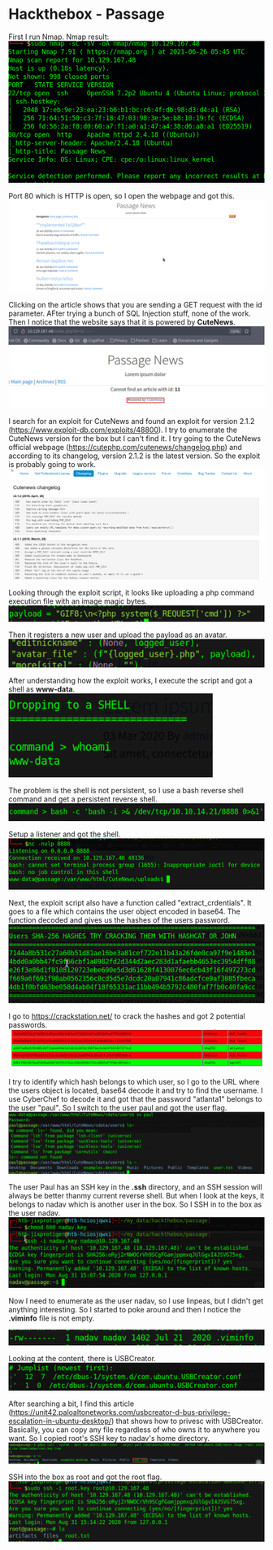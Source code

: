 
# Hackthebox - Passage

First I run Nmap. Nmap result:
![](nmap.png)

Port 80 which is HTTP is open, so I open the webpage and got this.
![](webpage.png)

Clicking on the article shows that you are sending a GET request with the id parameter. AFter trying a bunch of SQL Injection stuff, none of the work. Then I notice that the website says that it is powered by **CuteNews**.
![](cutenews.png)

I search for an exploit for CuteNews and found an exploit for version 2.1.2 (https://www.exploit-db.com/exploits/48800). I try to enumerate the CuteNews version for the box but I can't find it. I try going to the CuteNews official webpage (https://cutephp.com/cutenews/changelog.php) and according to its changelog, version 2.1.2 is the latest version. So the exploit is probably going to work.
![](cutenewschangelog.png)

Looking through the exploit script, it looks like uploading a php command execution file with an image magic bytes.
![](gif8php.png)

Then it registers a new user and upload the payload as an avatar.
![](avatar.png)

After understanding how the exploit works, I execute the script and got a shell as **www-data**.
![](shellwww.png)

The problem is the shell is not persistent, so I use a bash reverse shell command and get a persistent reverse shell.
![](bash-c.png)

Setup a listener and got the shell.
![](bashrevshell.png)

Next, the exploit script also have a function called "extract_crdentials". It goes to a file which contains the user object encoded in base64. The function decoded and gives us the hashes of the users password.
![](hashes.png)

I go to https://crackstation.net/ to crack the hashes and got 2 potential passwords.
![](passcracked.png)

I try to identify which hash belongs to which user, so I go to the URL where the users object is located, base64 decode it and try to find the username. I use CyberChef to decode it and got that the password "atlanta1" belongs to the user "paul". So I switch to the user paul and got the user flag.
![](userflag.png)

The user Paul has an SSH key in the **.ssh** directory, and an SSH session will always be better thanmy current reverse shell. But when I look at the keys, it belongs to nadav which is another user in the box. So I SSH in to the box as the user nadav.
![](sshnadav.png)

Now I need to enumerate as the user nadav, so I use linpeas, but I didn't get anything interesting. So I started to poke around and then I notice the **.viminfo** file is not empty.

![](viminfo.png)

Looking at the content, there is USBCreator.
![](usbcreator.png)

After searching a bit, I find this article (https://unit42.paloaltonetworks.com/usbcreator-d-bus-privilege-escalation-in-ubuntu-desktop/) that shows how to privesc with USBCreator. Basically, you can copy any file regardless of who owns it to anywhere you want. So I copied root's SSH key to nadav's home directory.
![](usbcreatorcopy.png)

SSH into the box as root and got the root flag.
![](rooted.png)
